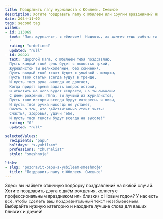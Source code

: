 ```yaml
---
title: Поздравить папу журналиста с Юбилеем. Смешное
description: Хотите поздравить папу с Юбилеем или другим праздником? Наш ИИ создаст незабываемое поздравление, а вы обязательно выделитесь среди других.  
date: 2024-11-05
tags: second tag
wishes:
- id: 113069
  text: "Папа-журналист, с юбилеем!  Надеюсь, за долгие годы работы ты насобирал столько эксклюзивных историй, что хватит на книгу мемуаров,  а может быть, и на целую серию!  Главное – помни, что самая главная новость в твоей жизни – это мы, твои любящие дети (и, возможно, немного надоедливые).  Пусть твой дальнейший жизненный репортаж будет полон ярких событий, позитивных героев и, конечно же, счастливого финала!  С юбилеем!
  "
  rating: "undefined"
  updated: "null"
- id: 20821
  text: "Дорогой Папа, с Юбилеем тебя поздравляю,
  Пусть каждый твой день будет с новостью яркой,
  Журналистом ты великолепным, без сомнения,
  Пусть каждый твой текст будет с улыбкой и юмором,
  Пусть твои статьи всегда будут в тренде,
  И пусть твоя рука никогда не дрогнет,
  Когда придет время задать вопрос острый,
  И ответить на него будет непросто, но ты сможешь!
  С днем рождения, Папа, ты лучший из журналистов,
  Пусть твои истории всегда будут интересны и живы,
  И пусть твоя ручка никогда не устанет,
  Писать о том, что действительно стоит знать!
  Счастья, здоровья, удачи тебе,
  И пусть твои тексты будут всегда на высоте!"
  rating: "0"
  updated: "null"

selectedValues:
  recipients: "papu"
  holidays: "s-yubileem"
  professions: "zhurnalist"
  style: "smeshnoje"

links:
- slug: "pozdravit-papu-s-yubileem-smeshnoje"
  title: "Поздравить папу с Юбилеем. Смешное"
---
```


Здесь вы найдете отличную подборку поздравлений на любой случай. 
Хотите поздравить друга с днём рождения, коллегу с профессиональным праздником или близких с Новым годом? У нас есть всё, чтобы сделать ваш поздравительный текст незабываемым. Выбирайте нужную категорию и находите лучшие слова для ваших близких и друзей!
